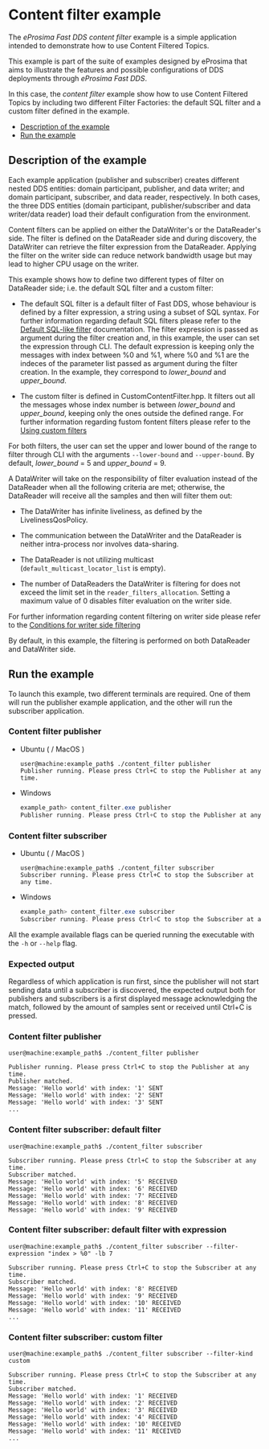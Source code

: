 # Content filter example

The *eProsima Fast DDS content filter* example is a simple application intended to demonstrate how to use Content Filtered Topics.

This example is part of the suite of examples designed by eProsima that aims to illustrate the features and possible configurations of DDS deployments through *eProsima Fast DDS*.

In this case, the *content filter* example show how to use Content Filtered Topics by including two different Filter Factories: the default SQL filter and a custom filter defined in the example.

* [Description of the example](#description-of-the-example)
* [Run the example](#run-the-example)

## Description of the example

Each example application (publisher and subscriber) creates different nested DDS entities: domain participant, publisher, and data writer; and domain participant, subscriber, and data reader, respectively.
In both cases, the three DDS entities (domain participant, publisher/subscriber and data writer/data reader) load their default configuration from the environment.

Content filters can be applied on either the DataWriter's or the DataReader's side. The filter is defined on the DataReader side and during discovery, the DataWriter can retrieve the filter expression from the DataReader. Applying the filter on the writer side can reduce network bandwidth usage but may lead to higher CPU usage on the writer.

This example shows how to define two different types of filter on DataReader side; i.e. the default SQL filter and a custom filter:

* The default SQL filter is a default filter of Fast DDS, whose behaviour is defined by a filter expression, a string using a subset of SQL syntax. For further information regarding default SQL filters please refer to the [Default SQL-like filter](https://fast-dds.docs.eprosima.com/en/latest/fastdds/dds_layer/topic/contentFilteredTopic/defaultFilter.html#the-default-sql-like-filter) documentation.
The filter expression is passed as argument during the filter creation and, in this example, the user can set the expression through CLI.
The default expression is keeping only the messages with index between %0 and %1, where %0 and %1 are the indeces of the parameter list passed as argument during the filter creation.
In the example, they correspond to *lower_bound* and *upper_bound*.

* The custom filter is defined in CustomContentFilter.hpp. It filters out all the messages whose index number is between *lower_bound* and *upper_bound*, keeping only the ones outside the defined range. For further information regarding fustom fontent filters please refer to the [Using custom filters](https://fast-dds.docs.eprosima.com/en/latest/fastdds/dds_layer/topic/contentFilteredTopic/customFilters.html#using-custom-filters)

For both filters, the user can set the upper and lower bound of the range to filter through CLI with the arguments ``--lower-bound`` and ``--upper-bound``.
By default, *lower_bound* = 5 and *upper_bound* = 9.

A DataWriter will take on the responsibility of filter evaluation instead of the DataReader when all the following criteria are met; otherwise, the DataReader will receive all the samples and then will filter them out:

* The DataWriter has infinite liveliness, as defined by the LivelinessQosPolicy.

* The communication between the DataWriter and the DataReader is neither intra-process nor involves data-sharing.

* The DataReader is not utilizing multicast (`default_multicast_locator_list` is empty).

* The number of DataReaders the DataWriter is filtering for does not exceed the limit set in the `reader_filters_allocation`. Setting a maximum value of 0 disables filter evaluation on the writer side.

For further information regarding content filtering on writer side please refer to the [Conditions for writer side filtering](https://fast-dds.docs.eprosima.com/en/latest/fastdds/dds_layer/topic/contentFilteredTopic/writerFiltering.html#conditions-for-writer-side-filtering)

By default, in this example, the filtering is performed on both DataReader and DataWriter side.

## Run the example

To launch this example, two different terminals are required.
One of them will run the publisher example application, and the other will run the subscriber application.

### Content filter publisher

* Ubuntu ( / MacOS )

    ```shell
    user@machine:example_path$ ./content_filter publisher
    Publisher running. Please press Ctrl+C to stop the Publisher at any time.
    ```

* Windows

    ```powershell
    example_path> content_filter.exe publisher
    Publisher running. Please press Ctrl+C to stop the Publisher at any time.
    ```

### Content filter subscriber

* Ubuntu ( / MacOS )

    ```shell
    user@machine:example_path$ ./content_filter subscriber
    Subscriber running. Please press Ctrl+C to stop the Subscriber at any time.
    ```

* Windows

    ```powershell
    example_path> content_filter.exe subscriber
    Subscriber running. Please press Ctrl+C to stop the Subscriber at any time.
    ```

All the example available flags can be queried running the executable with the ``-h`` or ``--help`` flag.

### Expected output

Regardless of which application is run first, since the publisher will not start sending data until a subscriber is discovered, the expected output both for publishers and subscribers is a first displayed message acknowledging the match, followed by the amount of samples sent or received until Ctrl+C is pressed.

### Content filter publisher

```shell
user@machine:example_path$ ./content_filter publisher

Publisher running. Please press Ctrl+C to stop the Publisher at any time.
Publisher matched.
Message: 'Hello world' with index: '1' SENT
Message: 'Hello world' with index: '2' SENT
Message: 'Hello world' with index: '3' SENT
...
```

### Content filter subscriber: default filter

```shell
user@machine:example_path$ ./content_filter subscriber

Subscriber running. Please press Ctrl+C to stop the Subscriber at any time.
Subscriber matched.
Message: 'Hello world' with index: '5' RECEIVED
Message: 'Hello world' with index: '6' RECEIVED
Message: 'Hello world' with index: '7' RECEIVED
Message: 'Hello world' with index: '8' RECEIVED
Message: 'Hello world' with index: '9' RECEIVED
```

### Content filter subscriber: default filter with expression

```shell
user@machine:example_path$ ./content_filter subscriber --filter-expression "index > %0" -lb 7

Subscriber running. Please press Ctrl+C to stop the Subscriber at any time.
Subscriber matched.
Message: 'Hello world' with index: '8' RECEIVED
Message: 'Hello world' with index: '9' RECEIVED
Message: 'Hello world' with index: '10' RECEIVED
Message: 'Hello world' with index: '11' RECEIVED
...
```

### Content filter subscriber: custom filter

```shell
user@machine:example_path$ ./content_filter subscriber --filter-kind custom

Subscriber running. Please press Ctrl+C to stop the Subscriber at any time.
Subscriber matched.
Message: 'Hello world' with index: '1' RECEIVED
Message: 'Hello world' with index: '2' RECEIVED
Message: 'Hello world' with index: '3' RECEIVED
Message: 'Hello world' with index: '4' RECEIVED
Message: 'Hello world' with index: '10' RECEIVED
Message: 'Hello world' with index: '11' RECEIVED
...
```
